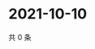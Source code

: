 # 2021-10-10

共 0 条

<!-- BEGIN WEIBO -->
<!-- 最后更新时间 Sun Oct 10 2021 21:14:58 GMT+0800 (China Standard Time) -->

<!-- END WEIBO -->
